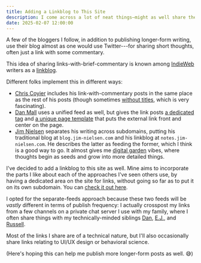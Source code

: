 ```yaml
---
title: Adding a Linkblog to This Site
description: I come across a lot of neat things—might as well share them here.
date: 2025-02-07 12:00:00
---
```


A few of the bloggers I follow, in addition to publishing longer-form writing,
use their blog almost as one would use Twitter---for sharing short thoughts,
often just a link with some commentary.

This idea of sharing links-with-brief-commentary is known among
[IndieWeb](https://indieweb.org/) writers as a
[linkblog](https://en.wikipedia.org/wiki/Linklog).

Different folks implement this in different ways:

* [Chris Coyier](https://chriscoyier.net/) includes his link-with-commentary
  posts in the same place as the rest of his posts (though sometimes
  [without titles](https://chriscoyier.net/2024/03/03/11148/), which is very
  fascinating).
* [Dan Mall](https://danmall.com/) uses a unified feed as well, but gives the
  link posts [a dedicated tag](https://danmall.com/topics/link/) and
  [a unique page template](https://danmall.com/posts/links/choose-to-be-bad/)
  that puts the external link front and center on the page.
* [Jim Nielsen](https://www.jim-nielsen.com/) separates his writing across
  subdomains, putting his traditional blog at `blog.jim-nielsen.com` and his
  linkblog at `notes.jim-nielsen.com`. He describes the latter as feeding the
  former, which I think is a good way to go. It almost gives me
  [digital garden](https://maggieappleton.com/garden-history) vibes, where
  thoughts begin as seeds and grow into more detailed things.

I've decided to add a linkblog to this site as well. Mine aims to incorporate
the parts I like about each of the approaches I've seen others use, by having a
dedicated area on the site for links, without going so far as to put it on its
own subdomain. You can [check it out here](/links/1).

I opted for the separate-feeds approach because these two feeds will be _vastly_
different in terms of publish frequency: I actually crosspost my links from a
few channels on a private chat server I use with my family, where I often share
things with my technically-minded siblings [Dan](https://danmercer.net/),
[E.J.](https://mercer.dev), and
[Russell](https://www.linkedin.com/in/russell-mercer/).

Most of the links I share are of a technical nature, but I'll also occasionally
share links relating to UI/UX design or behavioral science.

(Here's hoping this can help me publish more longer-form posts as well. 😅)
